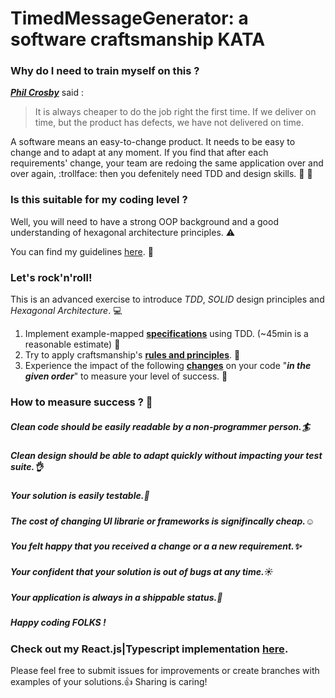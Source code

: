 # TimedMessageGenerator: a software craftsmanship KATA

### Why do I need to train myself on this ? 

[**_Phil Crosby_**](https://en.wikipedia.org/wiki/Philip_B._Crosby) said :

>It is always cheaper to do the job right the first time. 
>If we deliver on time, but the product has defects, we have not delivered on time.


A software means an easy-to-change product. 
It needs to be easy to change and to adapt at any moment.
If you find that after each requirements' change, your team are redoing the same application over and over again, :trollface: 
then you defenitely need TDD and design skills. :pill: :gem:

### Is this suitable for my coding level ?

Well, you will need to have a strong OOP background and a good understanding of hexagonal architecture principles. :warning:

You can find my guidelines [here](OurRules.md). :book:

### Let's rock'n'roll!

This is an advanced exercise to introduce _TDD_, _SOLID_ design principles and _Hexagonal Architecture_. :computer:

1. Implement example-mapped [**specifications**](Spec.md) using TDD. (~45min is a reasonable estimate) :hammer:
2. Try to apply craftsmanship's [**rules and principles**](OurRules.md). :wrench:
3. Experience the impact of the following [**changes**](Changes.md) on your code "_**in the given order**_" to measure your level of success. :ghost:

### How to measure success ? :dart:

##### Clean code should be easily readable by a non-programmer person.:surfer:

##### Clean design should be able to adapt quickly without impacting your test suite.:ok_hand:

##### Your solution is easily testable.:dash:

##### The cost of changing UI librarie or frameworks is signifincally cheap.:relaxed:

##### You felt happy that you received a change or a a new requirement.:sparkles:

##### Your confident that your solution is out of bugs at any time.:sunny:

##### Your application is always in a shippable status.:rocket:


##### Happy coding FOLKS !

### Check out my React.js|Typescript implementation [here](./app).  

Please feel free to submit issues for improvements or create branches with examples of your solutions.:+1:
Sharing is caring! 

